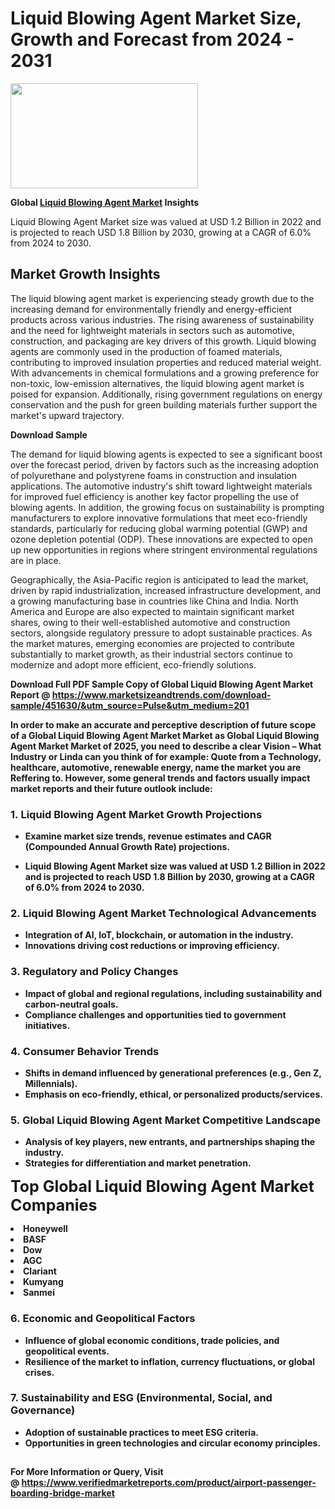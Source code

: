 <H1>Liquid Blowing Agent Market Size, Growth and Forecast from 2024 - 2031</H1><img class="aligncenter size-medium wp-image-584254" src="https://thirdeyenews.in/wp-content/uploads/2024/09/Global-Market-Research-300x168.jpeg" alt="" width="300" height="168" /><p><strong>Global&nbsp;<a href="https://www.marketsizeandtrends.com/download-sample/451630/&amp;utm_source=Pulse&amp;utm_medium=201">Liquid Blowing Agent Market</a> Insights</strong></p><p>Liquid Blowing Agent Market size was valued at USD 1.2 Billion in 2022 and is projected to reach USD 1.8 Billion by 2030, growing at a CAGR of 6.0% from 2024 to 2030.</p><p><h2>Market Growth Insights</h2> <p>The liquid blowing agent market is experiencing steady growth due to the increasing demand for environmentally friendly and energy-efficient products across various industries. The rising awareness of sustainability and the need for lightweight materials in sectors such as automotive, construction, and packaging are key drivers of this growth. Liquid blowing agents are commonly used in the production of foamed materials, contributing to improved insulation properties and reduced material weight. With advancements in chemical formulations and a growing preference for non-toxic, low-emission alternatives, the liquid blowing agent market is poised for expansion. Additionally, rising government regulations on energy conservation and the push for green building materials further support the market's upward trajectory.</p> <p><strong>Download Sample</strong></p> <p>The demand for liquid blowing agents is expected to see a significant boost over the forecast period, driven by factors such as the increasing adoption of polyurethane and polystyrene foams in construction and insulation applications. The automotive industry's shift toward lightweight materials for improved fuel efficiency is another key factor propelling the use of blowing agents. In addition, the growing focus on sustainability is prompting manufacturers to explore innovative formulations that meet eco-friendly standards, particularly for reducing global warming potential (GWP) and ozone depletion potential (ODP). These innovations are expected to open up new opportunities in regions where stringent environmental regulations are in place.</p> <p>Geographically, the Asia-Pacific region is anticipated to lead the market, driven by rapid industrialization, increased infrastructure development, and a growing manufacturing base in countries like China and India. North America and Europe are also expected to maintain significant market shares, owing to their well-established automotive and construction sectors, alongside regulatory pressure to adopt sustainable practices. As the market matures, emerging economies are projected to contribute substantially to market growth, as their industrial sectors continue to modernize and adopt more efficient, eco-friendly solutions.</p> <p><strong></p><p><span class=""><strong>Download Full PDF Sample Copy of Global Liquid Blowing Agent Market Report</strong> @ <a href="https://www.marketsizeandtrends.com/download-sample/451630/&amp;utm_source=Pulse&amp;utm_medium=201" target="_blank">https://www.marketsizeandtrends.com/download-sample/451630/&amp;utm_source=Pulse&amp;utm_medium=201</a></span></p><p>In order to make an accurate and perceptive description of future scope of a Global&nbsp;Liquid Blowing Agent Market Market as Global&nbsp;Liquid Blowing Agent Market Market of 2025, you need to describe a clear Vision &ndash; What Industry or Linda can you think of for example: Quote from a Technology, healthcare, automotive, renewable energy, name the market you are Reffering to. However, some general trends and factors usually impact market reports and their future outlook include:</p><h3>1.&nbsp;<strong>Liquid Blowing Agent Market Growth Projections</strong></h3><ul><li>Examine market size trends, revenue estimates and CAGR (Compounded Annual Growth Rate) projections.</li><li><p>Liquid Blowing Agent Market size was valued at USD 1.2 Billion in 2022 and is projected to reach USD 1.8 Billion by 2030, growing at a CAGR of 6.0% from 2024 to 2030.</p></li></ul><h3>2.&nbsp;<strong>Liquid Blowing Agent Market Technological Advancements</strong></h3><ul><li>Integration of AI, IoT, blockchain, or automation in the industry.</li><li>Innovations driving cost reductions or improving efficiency.</li></ul><h3>3.&nbsp;<strong>Regulatory and Policy Changes</strong></h3><ul><li>Impact of global and regional regulations, including sustainability and carbon-neutral goals.</li><li>Compliance challenges and opportunities tied to government initiatives.</li></ul><h3>4.&nbsp;<strong>Consumer Behavior Trends</strong></h3><ul><li>Shifts in demand influenced by generational preferences (e.g., Gen Z, Millennials).</li><li>Emphasis on eco-friendly, ethical, or personalized products/services.</li></ul><h3>5.&nbsp;<strong>Global Liquid Blowing Agent Market Competitive Landscape</strong></h3><ul><li>Analysis of key players, new entrants, and partnerships shaping the industry.</li><li>Strategies for differentiation and market penetration.</li></ul><p data-pm-slice="1 1 []"><span style="color: inherit; font-family: inherit; font-size: 25px;">Top Global Liquid Blowing Agent Market Companies</span></p><div class="" data-test-id=""><p><li>Honeywell</li><li> BASF</li><li> Dow</li><li> AGC</li><li> Clariant</li><li> Kumyang</li><li> Sanmei</li></p></div><h3>6.&nbsp;<strong>Economic and Geopolitical Factors</strong></h3><ul><li>Influence of global economic conditions, trade policies, and geopolitical events.</li><li>Resilience of the market to inflation, currency fluctuations, or global crises.</li></ul><h3>7.&nbsp;<strong>Sustainability and ESG (Environmental, Social, and Governance)</strong></h3><ul><li>Adoption of sustainable practices to meet ESG criteria.</li><li>Opportunities in green technologies and circular economy principles.</li></ul><h2><strong style="font-size: 14px;">For More Information or Query, Visit @&nbsp;</strong><a style="background-color: #ffffff; font-size: 14px;" href="https://www.marketsizeandtrends.com/report/liquid-blowing-agent-market/" target="_blank">https://www.verifiedmarketreports.com/product/airport-passenger-boarding-bridge-market</a></h2>
